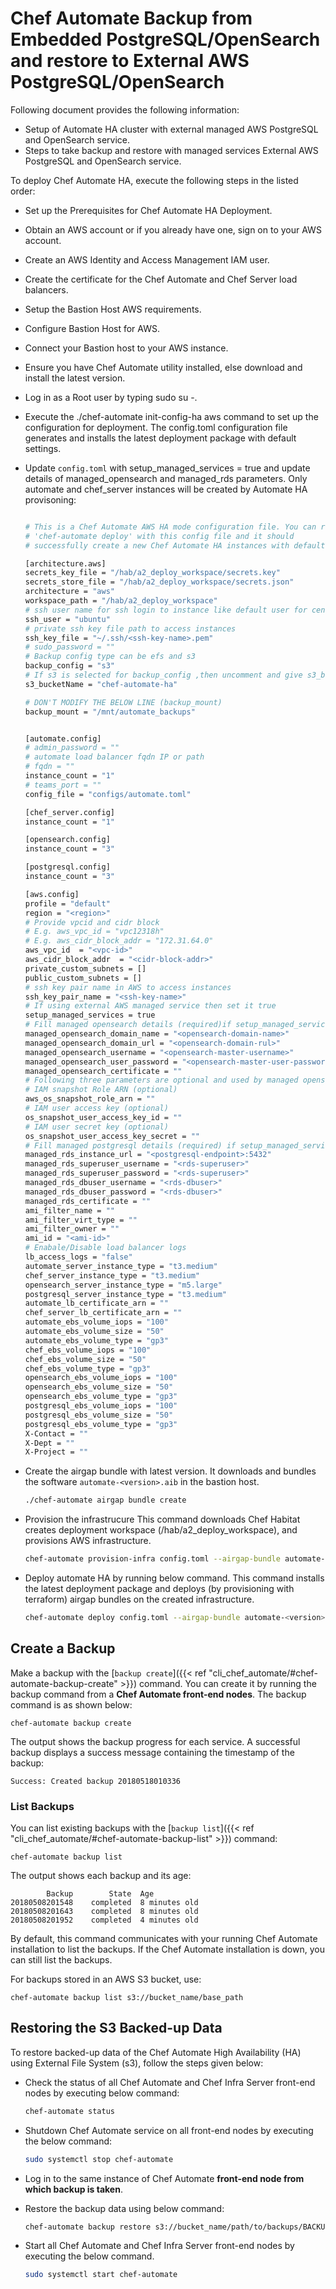 # Chef Automate Backup from Embedded PostgreSQL/OpenSearch and restore to External AWS PostgreSQL/OpenSearch

Following document provides the following information:

- Setup of Automate HA cluster with external managed AWS PostgreSQL and OpenSearch service.
- Steps to take backup and restore with managed services External AWS PostgreSQL and OpenSearch service.

To deploy Chef Automate HA, execute the following steps in the listed order:

- Set up the Prerequisites for Chef Automate HA Deployment.
- Obtain an AWS account or if you already have one, sign on to your AWS account.
- Create an AWS Identity and Access Management IAM user.
- Create the certificate for the Chef Automate and Chef Server load balancers.
- Setup the Bastion Host AWS requirements.
- Configure Bastion Host for AWS.
- Connect your Bastion host to your AWS instance.
- Ensure you have Chef Automate utility installed, else download and install the latest version.
- Log in as a Root user by typing sudo su -.
- Execute the ./chef-automate init-config-ha aws command to set up the configuration for deployment. The config.toml configuration file generates and installs the latest deployment package with default settings.

- Update `config.toml` with setup_managed_services = true and update details of managed_opensearch and managed_rds parameters. Only automate and chef_server instances will be created by Automate HA provisoning:

  ```sh

  # This is a Chef Automate AWS HA mode configuration file. You can run
  # 'chef-automate deploy' with this config file and it should
  # successfully create a new Chef Automate HA instances with default settings.

  [architecture.aws]
  secrets_key_file = "/hab/a2_deploy_workspace/secrets.key"
  secrets_store_file = "/hab/a2_deploy_workspace/secrets.json"
  architecture = "aws"
  workspace_path = "/hab/a2_deploy_workspace"
  # ssh user name for ssh login to instance like default user for centos will centos or for red-hat will be ec2-user
  ssh_user = "ubuntu"
  # private ssh key file path to access instances
  ssh_key_file = "~/.ssh/<ssh-key-name>.pem"
  # sudo_password = ""
  # Backup config type can be efs and s3
  backup_config = "s3"
  # If s3 is selected for backup_config ,then uncomment and give s3_bucketName or else default chef-automate-ha.<deployment-string> will go
  s3_bucketName = "chef-automate-ha"

  # DON'T MODIFY THE BELOW LINE (backup_mount)
  backup_mount = "/mnt/automate_backups"


  [automate.config]
  # admin_password = ""
  # automate load balancer fqdn IP or path
  # fqdn = ""
  instance_count = "1"
  # teams_port = ""
  config_file = "configs/automate.toml"

  [chef_server.config]
  instance_count = "1"

  [opensearch.config]
  instance_count = "3"

  [postgresql.config]
  instance_count = "3"

  [aws.config]
  profile = "default"
  region = "<region>"
  # Provide vpcid and cidr block
  # E.g. aws_vpc_id = "vpc12318h"
  # E.g. aws_cidr_block_addr = "172.31.64.0"
  aws_vpc_id  = "<vpc-id>"
  aws_cidr_block_addr  = "<cidr-block-addr>"
  private_custom_subnets = []
  public_custom_subnets = []
  # ssh key pair name in AWS to access instances
  ssh_key_pair_name = "<ssh-key-name>"
  # If using external AWS managed service then set it true
  setup_managed_services = true
  # Fill managed opensearch details (required)if setup_managed_services = true
  managed_opensearch_domain_name = "<opensearch-domain-name>"
  managed_opensearch_domain_url = "<opensearch-domain-rul>"
  managed_opensearch_username = "<opensearch-master-username>"
  managed_opensearch_user_password = "<opensearch-master-user-password>"
  managed_opensearch_certificate = ""
  # Following three parameters are optional and used by managed opensearch backup process
  # IAM snapshot Role ARN (optional)
  aws_os_snapshot_role_arn = ""
  # IAM user access key (optional)
  os_snapshot_user_access_key_id = ""
  # IAM user secret key (optional)
  os_snapshot_user_access_key_secret = ""
  # Fill managed postgresql details (required) if setup_managed_services = true
  managed_rds_instance_url = "<postgresql-endpoint>:5432"
  managed_rds_superuser_username = "<rds-superuser>"
  managed_rds_superuser_password = "<rds-superuser>"
  managed_rds_dbuser_username = "<rds-dbuser>"
  managed_rds_dbuser_password = "<rds-dbuser>"
  managed_rds_certificate = ""
  ami_filter_name = ""
  ami_filter_virt_type = ""
  ami_filter_owner = ""
  ami_id = "<ami-id>"
  # Enabale/Disable load balancer logs
  lb_access_logs = "false"
  automate_server_instance_type = "t3.medium"
  chef_server_instance_type = "t3.medium"
  opensearch_server_instance_type = "m5.large"
  postgresql_server_instance_type = "t3.medium"
  automate_lb_certificate_arn = ""
  chef_server_lb_certificate_arn = ""
  automate_ebs_volume_iops = "100"
  automate_ebs_volume_size = "50"
  automate_ebs_volume_type = "gp3"
  chef_ebs_volume_iops = "100"
  chef_ebs_volume_size = "50"
  chef_ebs_volume_type = "gp3"
  opensearch_ebs_volume_iops = "100"
  opensearch_ebs_volume_size = "50"
  opensearch_ebs_volume_type = "gp3"
  postgresql_ebs_volume_iops = "100"
  postgresql_ebs_volume_size = "50"
  postgresql_ebs_volume_type = "gp3"
  X-Contact = ""
  X-Dept = ""
  X-Project = ""

  ```

- Create the airgap bundle with latest version. It downloads and bundles the software `automate-<version>.aib` in the bastion host.

  ```sh
  ./chef-automate airgap bundle create
  ```

- Provision the infrastrucure This command downloads Chef Habitat creates deployment workspace (/hab/a2_deploy_workspace), and provisions AWS infrastructure.

  ```sh
  chef-automate provision-infra config.toml --airgap-bundle automate-<version>.aib
  ```

- Deploy automate HA by running below command. This command installs the latest deployment package and deploys (by provisioning with terraform) airgap bundles on the created infrastructure.

  ```sh
  chef-automate deploy config.toml --airgap-bundle automate-<version>.aib
  ```

## Create a Backup

Make a backup with the [`backup create`]({{< ref "cli_chef_automate/#chef-automate-backup-create" >}}) command. You can create it by running the backup command from a **Chef Automate front-end nodes**. The backup command is as shown below:

```shell
chef-automate backup create
```

The output shows the backup progress for each service.
A successful backup displays a success message containing the timestamp of the backup:

```shell
Success: Created backup 20180518010336
```

### List Backups

You can list existing backups with the [`backup list`]({{< ref "cli_chef_automate/#chef-automate-backup-list" >}}) command:

```shell
chef-automate backup list
```

The output shows each backup and its age:

```shell
        Backup        State  Age
20180508201548    completed  8 minutes old
20180508201643    completed  8 minutes old
20180508201952    completed  4 minutes old
```

By default, this command communicates with your running Chef Automate installation to list the backups.
If the Chef Automate installation is down, you can still list the backups.

For backups stored in an AWS S3 bucket, use:

```shell
chef-automate backup list s3://bucket_name/base_path
```

## Restoring the S3 Backed-up Data

To restore backed-up data of the Chef Automate High Availability (HA) using External File System (s3), follow the steps given below:

- Check the status of all Chef Automate and Chef Infra Server front-end nodes by executing below command:

  ```sh
  chef-automate status
  ```

- Shutdown Chef Automate service on all front-end nodes by executing the below command:

  ```sh
  sudo systemctl stop chef-automate
  ```

- Log in to the same instance of Chef Automate **front-end node from which backup is taken**.

- Restore the backup data using below command:

  ```sh
  chef-automate backup restore s3://bucket_name/path/to/backups/BACKUP_ID --skip-preflight --s3-access-key "Access_Key"  --s3-secret-key "Secret_Key"
  ```

- Start all Chef Automate and Chef Infra Server front-end nodes by executing the below command.

  ```sh
  sudo systemctl start chef-automate
  ```
